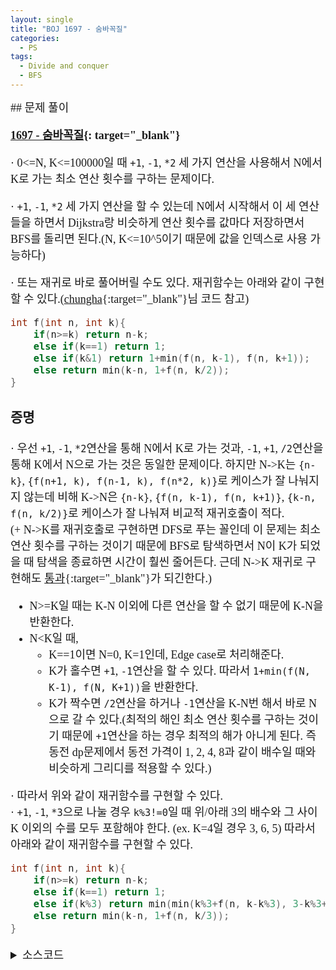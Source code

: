 ```yaml
---
layout: single
title: "BOJ 1697 - 숨바꼭질"
categories:
  - PS
tags:
  - Divide and conquer
  - BFS
---
```


<div markdown="1" style="font-size:18px;font-family:Consolas, '맑은 고딕';">
## 문제 풀이

**[1697 - 숨바꼭질](https://www.acmicpc.net/problem/1697){: target="_blank"}**

· 0<=N, K<=100000일 때 `+1`, `-1`, `*2` 세 가지 연산을 사용해서 N에서 K로 가는 최소 연산 횟수를 구하는 문제이다.

· `+1`, `-1`, `*2` 세 가지 연산을 할 수 있는데 N에서 시작해서 이 세 연산들을 하면서 Dijkstra랑 비슷하게 연산 횟수를 값마다 저장하면서 BFS를 돌리면 된다.(N, K<=10^5이기 때문에 값을 인덱스로 사용 가능하다)

· 또는 재귀로 바로 풀어버릴 수도 있다. 재귀함수는 아래와 같이 구현할 수 있다.([chungha](https://www.acmicpc.net/user/chungha){:target="_blank"}님 코드 참고)
```cpp
int f(int n, int k){
	if(n>=k) return n-k;
	else if(k==1) return 1;
	else if(k&1) return 1+min(f(n, k-1), f(n, k+1));
	else return min(k-n, 1+f(n, k/2));
}
```
### 증명
· 우선 `+1`, `-1`, `*2`연산을 통해 N에서 K로 가는 것과, `-1`, `+1`, `/2`연산을 통해 K에서 N으로 가는 것은 동일한 문제이다. 하지만 N->K는 `{n-k}`, `{f(n+1, k), f(n-1, k), f(n*2, k)}`로 케이스가 잘 나눠지지 않는데 비해 K->N은 `{n-k}`, `{f(n, k-1), f(n, k+1)}`, `{k-n, f(n, k/2)}`로 케이스가 잘 나눠져 비교적 재귀호출이 적다.  
(+ N->K를 재귀호출로 구현하면 DFS로 푸는 꼴인데 이 문제는 최소 연산 횟수를 구하는 것이기 때문에 BFS로 탐색하면서 N이 K가 되었을 때 탐색을 종료하면 시간이 훨씬 줄어든다. 근데 N->K 재귀로 구현해도 [통과](http://boj.kr/d28f4f6d59b340d1a81580bca3dd57b7){:target="_blank"}가 되긴한다.)  
- N>=K일 때는 K-N 이외에 다른 연산을 할 수 없기 때문에 K-N을 반환한다.  
- N<K일 때,  
	- K==1이면 N=0, K=1인데, Edge case로 처리해준다.  
	- K가 홀수면 `+1`, `-1`연산을 할 수 있다. 따라서 `1+min(f(N, K-1), f(N, K+1))`을 반환한다.  
	- K가 짝수면 `/2`연산을 하거나 `-1`연산을 K-N번 해서 바로 N으로 갈 수 있다.(최적의 해인 최소 연산 횟수를 구하는 것이기 때문에 `+1`연산을 하는 경우 최적의 해가 아니게 된다. 즉 동전 dp문제에서 동전 가격이 1, 2, 4, 8과 같이 배수일 때와 비슷하게 그리디를 적용할 수 있다.)


· 따라서 위와 같이 재귀함수를 구현할 수 있다.  
· `+1`, `-1`, `*3`으로 나눌 경우 `k%3!=0`일 때 위/아래 3의 배수와 그 사이 K 이외의 수를 모두 포함해야 한다. (ex. K=4일 경우 3, 6, 5) 따라서 아래와 같이 재귀함수를 구현할 수 있다.  
```cpp
int f(int n, int k){
	if(n>=k) return n-k;
	else if(k==1) return 1;
	else if(k%3) return min(min(k%3+f(n, k-k%3), 3-k%3+f(n, k+3-k%3)), 1-2*(k&1)+f(n, k+1-2*(k&1)));
	else return min(k-n, 1+f(n, k/3));
}
```
<details>
<summary>소스코드</summary>
<div markdown="1" style="font-size:20px;font-family:'Consolas', 맑은 고딕;">
```cpp
// // BFS
// #include<bits/stdc++.h>
// using namespace std;
// typedef pair<int, int> pii;

// int main()
// {
// 	int n, k, ccnt, cur, cnt;
// 	int v[100001];
// 	fill(v, v+100001, 100001);
// 	cin>>n>>k;
// 	ccnt=abs(k-n);
// 	queue<pii> q;
// 	q.push({n, 0});
// 	cur=n, cnt=0;
// 	while(cur!=k && cnt<ccnt){
// 		cur=q.front().first, cnt=q.front().second;
// 		q.pop();
// 		if(cur-1>-1 && v[cur-1]>cnt+1){
// 			q.push({cur-1, cnt+1});
// 			v[cur-1]=cnt+1;
// 		}
// 		if(cur+1<100001 && v[cur+1]>cnt+1){
// 			q.push({cur+1, cnt+1});
// 			v[cur+1]=cnt+1;
// 		}
// 		if(cur*2<100001 && v[cur*2]>cnt+1){
// 			q.push({cur*2, cnt+1});
// 			v[cur*2]=cnt+1;
// 		}
// 	}
// 	cout<<cnt;
// }

// Divide and conquer
#include<bits/stdc++.h>
using namespace std;

int f(int n, int k){	//K->N
	if(n>=k) return n-k;
	else if(k==1) return 1;
	else if(k&1) return 1+min(f(n, k-1), f(n, k+1));
	else return min(k-n, 1+f(n, k/2));
}

int g(int n, int k){	//N->K
	if(n>=k) return n-k;
	else if(n>0) return 1+min(f(n+1, k), min(f(n-1, k), f(n*2, k)));
	else return 1+min(f(n+1, k), f(n*2, k));
}

int main()
{
	int n, k;
	cin>>n>>k;
	cout<</*f(n, k)<<' '<<*/g(n, k);
}
```
</div>
</details> 
<br>

## 풀고나서  

· 문제 풀이 전략 중 거꾸로 생각해보기의 좋은 예시이다. 이 문제의 경우 N->K는 K 이상으로 더 갈수 있지만, K->N의 경우 K가 1로 수렴하기 때문에 N<K, K=1의 Edge case만 처리해주면 되기 때문에 재귀관계를 정의하기 더 편리하다. 근데 아무리 그래도 저렇게 깔끔하게 정리하는 것은 경험이 많이 필요한 것 같다.
</div>